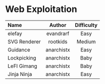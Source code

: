 # Web Exploitation

| Name         |  Author   | Difficulty |
| :----------- | :-------: | :--------: |
| elefay       | evandrarf |    Easy    |
| SVG Renderer | rootkids  |   Medium   |
| Guidance     | anarchistx|    Easy    |
| Lockpicking  | anarchistx|    Baby    |
| LeFI Gimang  | anarchistx|    Baby    |
| Jinja Ninja  | anarchistx|    Easy    |
